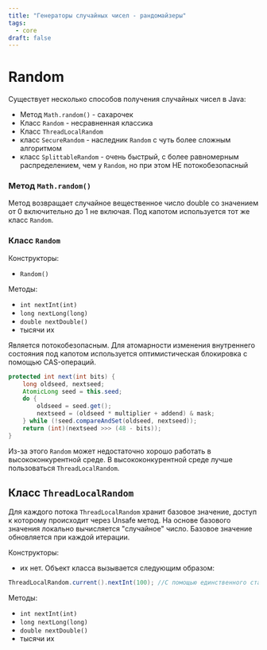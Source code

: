 ```yaml
---
title: "Генераторы случайных чисел - рандомайзеры"
tags:
  - core
draft: false
---
```



# Random

Существует несколько способов получения случайных чисел в Java:
- Метод `Math.random()` - сахарочек
- Класс `Random` - несравненная классика
- Класс `ThreadLocalRandom`
- класс `SecureRandom` - наследник `Random` с чуть более сложным алгоритмом
- класс `SplittableRandom` - очень быстрый, с более равномерным распределением, чем у `Random`, но при этом НЕ потокобезопасный


### Метод `Math.random()`

Метод возвращает случайное вещественное число double со значением от 0 включительно до 1 не включая.
Под капотом используется тот же класс `Random`.


### Класс `Random`
Конструкторы:
- `Random()`

Методы:
- `int nextInt(int)`
- `long nextLong(long)`
- `double nextDouble()`
- тысячи их

Является потокобезопасным.
Для атомарности изменения внутреннего состояния под капотом используется оптимистическая блокировка с помощью CAS-операций.
```java
protected int next(int bits) {
    long oldseed, nextseed;
    AtomicLong seed = this.seed;
    do {
        oldseed = seed.get();
        nextseed = (oldseed * multiplier + addend) & mask;
    } while (!seed.compareAndSet(oldseed, nextseed));
    return (int)(nextseed >>> (48 - bits));
}
```
Из-за этого `Random` может недостаточно хорошо работать в высококонкурентной среде.
В высококонкурентной среде лучше пользоваться `ThreadLocalRandom`.


## Класс `ThreadLocalRandom`

Для каждого потока `ThreadLocalRandom` хранит базовое значение, доступ к которому происходит через Unsafe метод. 
На основе базового значения локально вычисляется "случайное" число. 
Базовое значение обновляется при каждой итерации. 

Конструкторы:
- их нет. Объект класса вызывается следующим образом:
```java
ThreadLocalRandom.current().nextInt(100); //С помощью единственного статического метода current()
```

Методы:
- `int nextInt(int)`
- `long nextLong(long)`
- `double nextDouble()`
- тысячи их